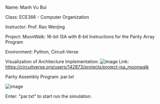 Name: Manh Vu Bui

Class: ECE366 - Computer Organization

Instructor: Prof. Rao Wenjing

Project: MoonWalk: 16-bit ISA with 8-bit Instructions for the Parity Array Program

Environment: Python, Circuit-Verse

Visualization of Architecture Implementation:
![image](https://github.com/FenixVu442/ECE366-Project-MoonWalk-ISA/assets/104748038/469d0b17-3ad0-4a3b-9aa4-2ead46cabf17)
Link: https://circuitverse.org/users/142873/projects/project-isa_moonwalk

Parity Assembly Program:  par.txt

![image](https://github.com/FenixVu442/ECE366-Project-MoonWalk-ISA/assets/104748038/f1360b37-6d70-4d3d-90a3-02eaaaf588ee)


Enter: "par.txt" to start run the simulation. 
